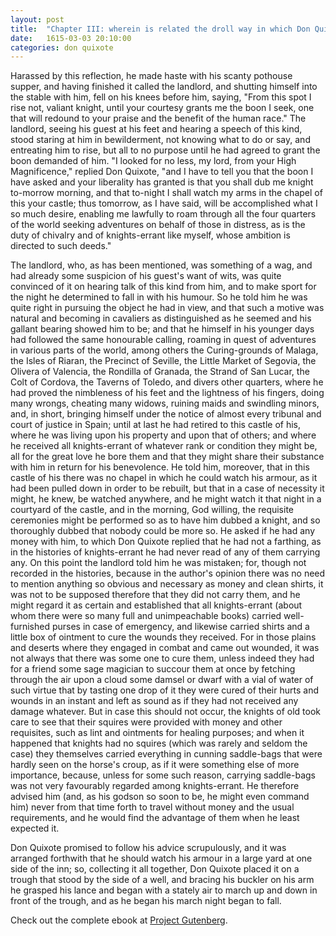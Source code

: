 ```yaml
---
layout: post
title:  "Chapter III: wherein is related the droll way in which Don Quixote had himself dubbed a knight"
date:   1615-03-03 20:10:00
categories: don quixote
---
```


Harassed by this reflection, he made haste with his scanty pothouse supper, and having finished it called the landlord, and shutting himself into the stable with him, fell on his knees before him, saying, "From this spot I rise not, valiant knight, until your courtesy grants me the boon I seek, one that will redound to your praise and the benefit of the human race." The landlord, seeing his guest at his feet and hearing a speech of this kind, stood staring at him in bewilderment, not knowing what to do or say, and entreating him to rise, but all to no purpose until he had agreed to grant the boon demanded of him. "I looked for no less, my lord, from your High Magnificence," replied Don Quixote, "and I have to tell you that the boon I have asked and your liberality has granted is that you shall dub me knight to-morrow morning, and that to-night I shall watch my arms in the chapel of this your castle; thus tomorrow, as I have said, will be accomplished what I so much desire, enabling me lawfully to roam through all the four quarters of the world seeking adventures on behalf of those in distress, as is the duty of chivalry and of knights-errant like myself, whose ambition is directed to such deeds."

The landlord, who, as has been mentioned, was something of a wag, and had already some suspicion of his guest's want of wits, was quite convinced of it on hearing talk of this kind from him, and to make sport for the night he determined to fall in with his humour. So he told him he was quite right in pursuing the object he had in view, and that such a motive was natural and becoming in cavaliers as distinguished as he seemed and his gallant bearing showed him to be; and that he himself in his younger days had followed the same honourable calling, roaming in quest of adventures in various parts of the world, among others the Curing-grounds of Malaga, the Isles of Riaran, the Precinct of Seville, the Little Market of Segovia, the Olivera of Valencia, the Rondilla of Granada, the Strand of San Lucar, the Colt of Cordova, the Taverns of Toledo, and divers other quarters, where he had proved the nimbleness of his feet and the lightness of his fingers, doing many wrongs, cheating many widows, ruining maids and swindling minors, and, in short, bringing himself under the notice of almost every tribunal and court of justice in Spain; until at last he had retired to this castle of his, where he was living upon his property and upon that of others; and where he received all knights-errant of whatever rank or condition they might be, all for the great love he bore them and that they might share their substance with him in return for his benevolence. He told him, moreover, that in this castle of his there was no chapel in which he could watch his armour, as it had been pulled down in order to be rebuilt, but that in a case of necessity it might, he knew, be watched anywhere, and he might watch it that night in a courtyard of the castle, and in the morning, God willing, the requisite ceremonies might be performed so as to have him dubbed a knight, and so thoroughly dubbed that nobody could be more so. He asked if he had any money with him, to which Don Quixote replied that he had not a farthing, as in the histories of knights-errant he had never read of any of them carrying any. On this point the landlord told him he was mistaken; for, though not recorded in the histories, because in the author's opinion there was no need to mention anything so obvious and necessary as money and clean shirts, it was not to be supposed therefore that they did not carry them, and he might regard it as certain and established that all knights-errant (about whom there were so many full and unimpeachable books) carried well-furnished purses in case of emergency, and likewise carried shirts and a little box of ointment to cure the wounds they received. For in those plains and deserts where they engaged in combat and came out wounded, it was not always that there was some one to cure them, unless indeed they had for a friend some sage magician to succour them at once by fetching through the air upon a cloud some damsel or dwarf with a vial of water of such virtue that by tasting one drop of it they were cured of their hurts and wounds in an instant and left as sound as if they had not received any damage whatever. But in case this should not occur, the knights of old took care to see that their squires were provided with money and other requisites, such as lint and ointments for healing purposes; and when it happened that knights had no squires (which was rarely and seldom the case) they themselves carried everything in cunning saddle-bags that were hardly seen on the horse's croup, as if it were something else of more importance, because, unless for some such reason, carrying saddle-bags was not very favourably regarded among knights-errant. He therefore advised him (and, as his godson so soon to be, he might even command him) never from that time forth to travel without money and the usual requirements, and he would find the advantage of them when he least expected it.

Don Quixote promised to follow his advice scrupulously, and it was arranged forthwith that he should watch his armour in a large yard at one side of the inn; so, collecting it all together, Don Quixote placed it on a trough that stood by the side of a well, and bracing his buckler on his arm he grasped his lance and began with a stately air to march up and down in front of the trough, and as he began his march night began to fall.


Check out the complete ebook at [Project Gutenberg][gutenberg].

[gutenberg]: http://www.gutenberg.org/files/5921/5921-h/5921-h.htm
